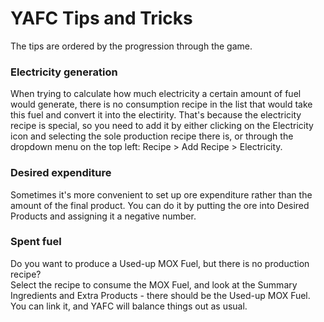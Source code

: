 # YAFC Tips and Tricks

The tips are ordered by the progression through the game.

### Electricity generation

When trying to calculate how much electricity a certain amount of fuel would generate, there is no consumption recipe in the list that would take this fuel and convert it into the electirity. 
That's because the electricity recipe is special, so you need to add it by either clicking on the Electricity icon and selecting the sole production recipe there is, or through the dropdown menu on the top left: 
Recipe > Add Recipe > Electricity.

### Desired expenditure

Sometimes it's more convenient to set up ore expenditure rather than the amount of the final product. You can do it by putting the ore into Desired Products and assigning it a negative number.

### Spent fuel

Do you want to produce a Used-up MOX Fuel, but there is no production recipe?  
Select the recipe to consume the MOX Fuel, and look at the Summary Ingredients and Extra Products - there should be the Used-up MOX Fuel. You can link it, and YAFC will balance things out as usual.

